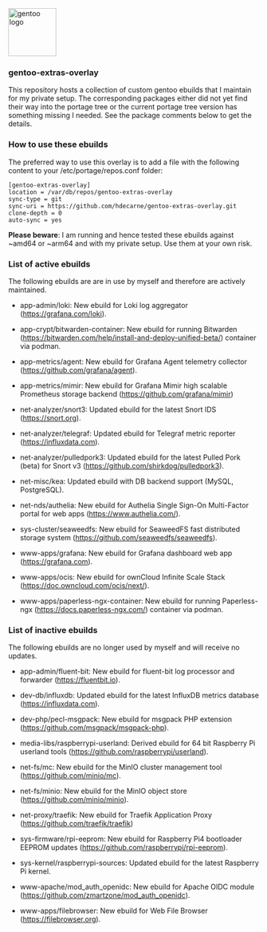 <img src="https://www.gentoo.org/assets/img/logo/gentoo-logo.svg" width="96" title="gentoo logo">

### gentoo-extras-overlay
This repository hosts a collection of custom gentoo ebuilds that I maintain for my private setup.
The corresponding packages either did not yet find their way into the portage tree or the current portage tree version has something missing I needed. See the package comments below to get the details.

### How to use these ebuilds
The preferred way to use this overlay is to add a file with the following content to your /etc/portage/repos.conf folder:

	[gentoo-extras-overlay]                 
	location = /var/db/repos/gentoo-extras-overlay           
	sync-type = git                         
	sync-uri = https://github.com/hdecarne/gentoo-extras-overlay.git                
	clone-depth = 0                         
	auto-sync = yes

__Please beware__: I am running and hence tested these ebuilds against ~amd64 or ~arm64 and with my private setup. Use them at your own risk.

### List of active ebuilds
The following ebuilds are are in use by myself and therefore are actively maintained.

* app-admin/loki: New ebuild for Loki log aggregator (https://grafana.com/loki).

* app-crypt/bitwarden-container: New ebuild for running Bitwarden (https://bitwarden.com/help/install-and-deploy-unified-beta/) container via podman.

* app-metrics/agent: New ebuild for Grafana Agent telemetry collector (https://github.com/grafana/agent).

* app-metrics/mimir: New ebuild for Grafana Mimir high scalable Prometheus storage backend (https://github.com/grafana/mimir)

* net-analyzer/snort3: Updated ebuild for the latest Snort IDS (https://snort.org).

* net-analyzer/telegraf: Updated ebuild for Telegraf metric reporter (https://influxdata.com).

* net-analyzer/pulledpork3: Updated ebuild for the latest Pulled Pork (beta) for Snort v3 (https://github.com/shirkdog/pulledpork3).

* net-misc/kea: Updated ebuild with DB backend support (MySQL, PostgreSQL).

* net-nds/authelia: New ebuild for Authelia Single Sign-On Multi-Factor portal for web apps (https://www.authelia.com/).

* sys-cluster/seaweedfs: New ebuild for SeaweedFS fast distributed storage system (https://github.com/seaweedfs/seaweedfs).

* www-apps/grafana: New ebuild for Grafana dashboard web app (https://grafana.com).

* www-apps/ocis: New ebuild for ownCloud Infinite Scale Stack (https://doc.owncloud.com/ocis/next/).

* www-apps/paperless-ngx-container: New ebuild for running Paperless-ngx (https://docs.paperless-ngx.com/) container via podman.

### List of inactive ebuilds
The following ebuilds are no longer used by myself and will receive no updates.

* app-admin/fluent-bit: New ebuild for fluent-bit log processor and forwarder (https://fluentbit.io).

* dev-db/influxdb: Updated ebuild for the latest InfluxDB metrics database (https://influxdata.com).

* dev-php/pecl-msgpack: New ebuild for msgpack PHP extension (https://github.com/msgpack/msgpack-php).

* media-libs/raspberrypi-userland: Derived ebuild for 64 bit Raspberry Pi userland tools (https://github.com/raspberrypi/userland).

* net-fs/mc: New ebuild for the MinIO cluster management tool (https://github.com/minio/mc).

* net-fs/minio: New ebuild for the MinIO object store (https://github.com/minio/minio).

* net-proxy/traefik: New ebuild for Traefik Application Proxy (https://github.com/traefik/traefik)

* sys-firmware/rpi-eeprom: New ebuild for Raspberry Pi4 bootloader EEPROM updates (https://github.com/raspberrypi/rpi-eeprom).

* sys-kernel/raspberrypi-sources: Updated ebuild for the latest Raspberry Pi kernel.

* www-apache/mod_auth_openidc: New ebuild for Apache OIDC module (https://github.com/zmartzone/mod_auth_openidc).

* www-apps/filebrowser: New ebuild for Web File Browser (https://filebrowser.org).

